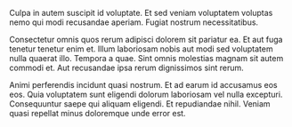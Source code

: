 Culpa in autem suscipit id voluptate. Et sed veniam voluptatem voluptas nemo qui modi recusandae aperiam. Fugiat nostrum necessitatibus.
 Consectetur omnis quos rerum adipisci dolorem sit pariatur ea. Et aut fuga tenetur tenetur enim et. Illum laboriosam nobis aut modi sed voluptatem nulla quaerat illo. Tempora a quae. Sint omnis molestias magnam sit autem commodi et. Aut recusandae ipsa rerum dignissimos sint rerum.
 Animi perferendis incidunt quasi nostrum. Et ad earum id accusamus eos eos. Quia voluptatem sunt eligendi dolorum laboriosam vel nulla excepturi. Consequuntur saepe qui aliquam eligendi. Et repudiandae nihil. Veniam quasi repellat minus doloremque unde error est.